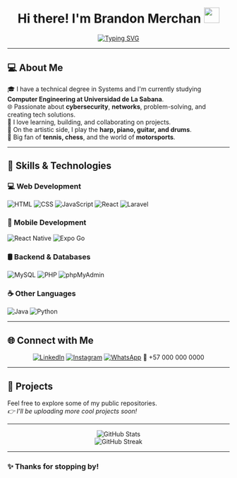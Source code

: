 <h1 align="center">Hi there! I'm Brandon Merchan <img src="https://media.giphy.com/media/hvRJCLFzcasrR4ia7z/giphy.gif" width="35"/></h1>

<div align="center">
  <a href="https://git.io/typing-svg">
    <img src="https://readme-typing-svg.demolab.com?font=Fira+Code&pause=1000&color=0F62FE&background=FFF9F900&center=true&width=450&lines=Computer+Engineering+Student;Tech+and+Music+Enthusiast;You+can+call+me+Merchito!" alt="Typing SVG" />
  </a>
</div>

---

## 💻 About Me

🎓 I have a technical degree in Systems and I'm currently studying **Computer Engineering at Universidad de La Sabana**.  
🌐 Passionate about **cybersecurity**, **networks**, problem-solving, and creating tech solutions.  
🧠 I love learning, building, and collaborating on projects.  
🎵 On the artistic side, I play the **harp, piano, guitar, and drums**.  
🎾 Big fan of **tennis, chess**, and the world of **motorsports**.  

---

## 🧠 Skills & Technologies

### 💻 Web Development
![HTML](https://img.shields.io/badge/HTML5-E34F26?style=flat-square&logo=html5&logoColor=white)
![CSS](https://img.shields.io/badge/CSS3-1572B6?style=flat-square&logo=css3&logoColor=white)
![JavaScript](https://img.shields.io/badge/JavaScript-F7DF1E?style=flat-square&logo=javascript&logoColor=black)
![React](https://img.shields.io/badge/React-61DAFB?style=flat-square&logo=react&logoColor=black)
![Laravel](https://img.shields.io/badge/Laravel-FF2D20?style=flat-square&logo=laravel&logoColor=white)

### 📱 Mobile Development
![React Native](https://img.shields.io/badge/React_Native-20232A?style=flat-square&logo=react&logoColor=61DAFB)
![Expo Go](https://img.shields.io/badge/Expo-000020?style=flat-square&logo=expo&logoColor=white)

### 🛢️ Backend & Databases
![MySQL](https://img.shields.io/badge/MySQL-005C84?style=flat-square&logo=mysql&logoColor=white)
![PHP](https://img.shields.io/badge/PHP-777BB4?style=flat-square&logo=php&logoColor=white)
![phpMyAdmin](https://img.shields.io/badge/phpMyAdmin-6C78AF?style=flat-square)

### ☕ Other Languages
![Java](https://img.shields.io/badge/Java-ED8B00?style=flat-square&logo=java&logoColor=white)
![Python](https://img.shields.io/badge/Python-3776AB?style=flat-square&logo=python&logoColor=white)

---

## 🌐 Connect with Me

<div align="center">

[![LinkedIn](https://img.shields.io/badge/LinkedIn-0077B5?style=for-the-badge&logo=linkedin&logoColor=white)](https://linkedin.com/in/your_username)
[![Instagram](https://img.shields.io/badge/Instagram-E4405F?style=for-the-badge&logo=instagram&logoColor=white)](https://instagram.com/your_username)
[![WhatsApp](https://img.shields.io/badge/WhatsApp-25D366?style=for-the-badge&logo=whatsapp&logoColor=white)](https://wa.me/57your_number)
📱 +57 000 000 0000

</div>

---

## 🚀 Projects

Feel free to explore some of my public repositories.  
_👉 I'll be uploading more cool projects soon!_

---

<div align="center">
  <img src="https://github-readme-stats.vercel.app/api?username=your_username&show_icons=true&theme=react&hide_border=true" alt="GitHub Stats" />
  <br/>
  <img src="https://github-readme-streak-stats.herokuapp.com/?user=Merchito12&theme=react&hide_border=true" alt="GitHub Streak"/>
</div>

---

### ✨ Thanks for stopping by!
